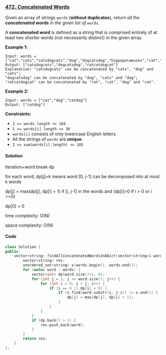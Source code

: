 ### [472. Concatenated Words](https://leetcode.com/problems/concatenated-words/)

Given an array of strings `words` (**without duplicates**), return *all the **concatenated words** in the given list of* `words`.

A **concatenated word** is defined as a string that is comprised entirely of at least two shorter words (not necessarily distinct) in the given array.

 

**Example 1:**

```
Input: words = ["cat","cats","catsdogcats","dog","dogcatsdog","hippopotamuses","rat","ratcatdogcat"]
Output: ["catsdogcats","dogcatsdog","ratcatdogcat"]
Explanation: "catsdogcats" can be concatenated by "cats", "dog" and "cats"; 
"dogcatsdog" can be concatenated by "dog", "cats" and "dog"; 
"ratcatdogcat" can be concatenated by "rat", "cat", "dog" and "cat".
```

**Example 2:**

```
Input: words = ["cat","dog","catdog"]
Output: ["catdog"]
```

 

**Constraints:**

- `1 <= words.length <= 104`
- `1 <= words[i].length <= 30`
- `words[i]` consists of only lowercase English letters.
- All the strings of `words` are **unique**.
- `1 <= sum(words[i].length) <= 105`

#### Solution

iteration+word break dp

for each word, dp[j]=k means word [0, j-1] can be decomposed into at most k words

dp[j] = max(dp[j], dp[i] + 1) if [i, j-1] in the words and (dp[i]>0 if i > 0 or i ==0)

dp[0] = 0

time complexity: O(N)

space complexity: O(N)

#### Code

```c++
class Solution {
public:
    vector<string> findAllConcatenatedWordsInADict(vector<string>& words) {
        vector<string> res;
        unordered_set<string> s(words.begin(), words.end());
        for (auto& word : words) {
            vector<int> dp(word.size()+1, 0);
            for (int j = 1; j <= word.size(); j++) {
                for (int i = 0; i < j; i++) {
                    if (i == 0 || dp[i] > 0) {
                        if (s.find(word.substr(i, j-i)) != s.end()) {
                            dp[j] = max(dp[j], dp[i] + 1);
                        }
                    }
                }
            }
            if (dp.back() > 1) {
                res.push_back(word);
            }
        }
        return res;
    }
};
```



